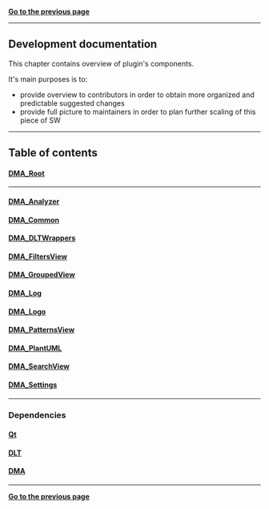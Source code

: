 [**Go to the previous page**](../../README.md)

----

## Development documentation

This chapter contains overview of plugin's components. 

It's main purposes is to:
- provide overview to contributors in order to obtain more organized and predictable suggested changes
- provide full picture to maintainers in order to plan further scaling of this piece of SW


----

## Table of contents


#### [DMA_Root](../../dltmessageanalyzerplugin/src/doc/doc.md)
----
#### [DMA_Analyzer](../../dltmessageanalyzerplugin/src/components/analyzer/doc/doc.md)
#### [DMA_Common](../../dltmessageanalyzerplugin/src/common/doc/doc.md)
#### [DMA_DLTWrappers](../../dltmessageanalyzerplugin/src/dltWrappers/doc/doc.md)
#### [DMA_FiltersView](../../dltmessageanalyzerplugin/src/components/filtersView/doc/doc.md)
#### [DMA_GroupedView](../../dltmessageanalyzerplugin/src/components/groupedView/doc/doc.md)
#### [DMA_Log](../../dltmessageanalyzerplugin/src/components/log/doc/doc.md)
#### [DMA_Logo](../../dltmessageanalyzerplugin/src/logo/doc/doc.md)
#### [DMA_PatternsView](../../dltmessageanalyzerplugin/src/components/patternsView/doc/doc.md)
#### [DMA_PlantUML](../../dltmessageanalyzerplugin/src/plant_uml/doc/doc.md)
#### [DMA_SearchView](../../dltmessageanalyzerplugin/src/components/searchView/doc/doc.md)
#### [DMA_Settings](../../dltmessageanalyzerplugin/src/settings/doc/doc.md)
----

### Dependencies

#### [Qt](./qt.md)
#### [DLT](./dlt.md)
#### [DMA](./dma.md)

----

[**Go to the previous page**](../../README.md)